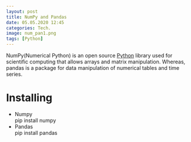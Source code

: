 ```yaml
---
layout: post
title: NumPy and Pandas
date: 05.05.2020 12:45
categories: Tech.
image: num_pan1.png
tags: [Python]
---
```



NumPy(Numerical Python) is an open source [Python](https://www.python.org/) library used for scientific computing that allows arrays and matrix manipulation. Whereas, pandas is a package for data manipulation of numerical tables and time series.




<h1> Installing</h1>
<ul>
  <li>Numpy</li>
     pip install numpy
  <li>Pandas</li>
     pip install pandas
</ul>        
